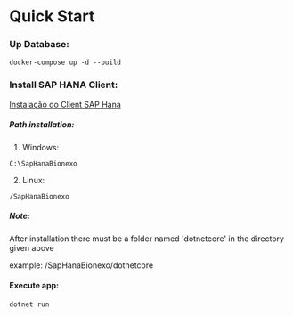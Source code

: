 # Quick Start


### Up Database:

```
docker-compose up -d --build
```



### Install SAP HANA Client:

[Instalação do Client SAP Hana](https://developers.sap.com/tutorials/hana-clients-install.html)


##### Path installation:

1. Windows:

```
C:\SapHanaBionexo
```


2. Linux:

```
/SapHanaBionexo
```


##### Note:

After installation there must be a folder named 'dotnetcore' in the directory given above

example: /SapHanaBionexo/dotnetcore 








#### Execute app:
```
dotnet run
```
